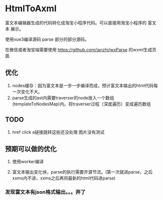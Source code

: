 # HtmlToAxml

富文本编辑器生成的代码转化成淘宝小程序代码。可以直接用淘宝小程序的 富文本<rich-text> 展示。

使用vue3编译源码 parse 部分的部分源码。

在微信或者淘宝端需要使用 https://github.com/ianzhi/wxParse 的wxml生成页面

## 优化
1. nodes缓存：因为富文本是一步一步编译而成，预计富文本输出的html代码每一次变化不大。
2. parse生成的ast内需要traverser的node放入一个数组(templateToNodesMap)内。将traverser过程（深度遍历）变成遍历数组

## TODO
1. href click a链接跳转这些还没处理
图片没有测试


## 预期可以做的优化
1. 使用worker编译

2. 富文本输出变化快，parse的执行需要开源节流。(第一次就进parse，之后xxms内不进，xxms之后再将最新的html代码进parse)


### 发现富文本有json格式输出。。。弃了